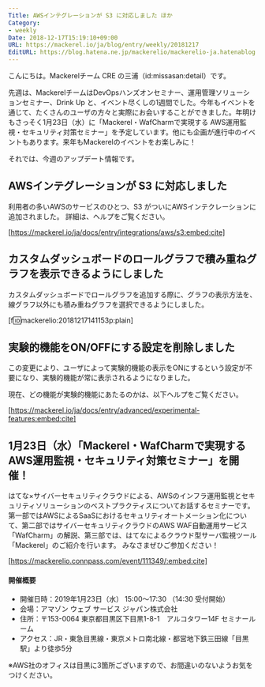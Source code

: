 ```yaml
---
Title: AWSインテグレーションが S3 に対応しました ほか
Category:
- weekly
Date: 2018-12-17T15:19:10+09:00
URL: https://mackerel.io/ja/blog/entry/weekly/20181217
EditURL: https://blog.hatena.ne.jp/mackerelio/mackerelio-ja.hatenablog.mackerel.io/atom/entry/10257846132686013677
---
```


こんにちは。Mackerelチーム CRE の三浦（id:missasan:detail）です。

先週は、MackerelチームはDevOpsハンズオンセミナー、運用管理ソリューションセミナー、Drink Up と、イベント尽くしの1週間でした。今年もイベントを通じて、たくさんのユーザの方々と実際にお会いすることができました。年明けもさっそく1月23日（水）に「Mackerel・WafCharmで実現する
AWS運用監視・セキュリティ対策セミナー」を予定しています。他にも企画が進行中のイベントもあります。来年もMackerelのイベントをお楽しみに！

それでは、今週のアップデート情報です。

## AWSインテグレーションが S3 に対応しました

利用者の多いAWSのサービスのひとつ、S3 がついにAWSインテクレーションに追加されました。
詳細は、ヘルプをご覧ください。



[https://mackerel.io/ja/docs/entry/integrations/aws/s3:embed:cite]



## カスタムダッシュボードのロールグラフで積み重ねグラフを表示できるようにしました

カスタムダッシュボードでロールグラフを追加する際に、グラフの表示方法を、線グラフ以外にも積み重ねグラフを選択できるようにしました。

[f:id:mackerelio:20181217141153p:plain]



## 実験的機能をON/OFFにする設定を削除しました

この変更により、ユーザによって実験的機能の表示をONにするという設定が不要になり、実験的機能が常に表示されるようになりました。

現在、どの機能が実験的機能にあたるのかは、以下ヘルプをご覧ください。


[https://mackerel.io/ja/docs/entry/advanced/experimental-features:embed:cite]


## 1月23日（水）「Mackerel・WafCharmで実現する AWS運用監視・セキュリティ対策セミナー」を開催！

はてな×サイバーセキュリティクラウドによる、AWSのインフラ運用監視とセキュリティソリューションのベストプラクティスについてお話するセミナーです。第一部ではAWSによるSaaSにおけるセキュリティオートメーション化について、第二部ではサイバーセキュリティクラウドのAWS WAF自動運用サービス「WafCharm」の解説、第三部では、はてなによるクラウド型サーバ監視ツール「Mackerel」のご紹介を行います。
みなさまぜひご参加ください！

[https://mackerelio.connpass.com/event/111349/:embed:cite]


#### 開催概要

- 開催日時：2019年1月23日（水） 15:00～17:30 （14:30 受付開始）
- 会場：アマゾン ウェブ サービス ジャパン株式会社
- 住所：〒153-0064 東京都目黒区下目黒1-8-1　アルコタワー14F セミナールーム
- アクセス：JR・東急目黒線・東京メトロ南北線・都営地下鉄三田線「目黒駅」より徒歩5分

※AWS社のオフィスは目黒に3箇所ございますので、お間違いのないようお気をつけください。

